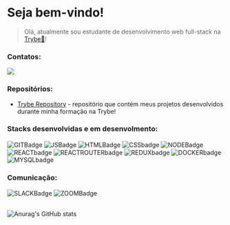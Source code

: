 # Seja bem-vindo!

> Olá, atualmente sou estudante de desenvolvimento web full-stack na [Trybe:rocket:](https://www.betrybe.com/)!

<div>
	<h3>Contatos:</h3>
<a href="https://www.linkedin.com/in/antoniosgn/" target="_blank"><img src= "https://img.shields.io/badge/LinkedIn-0077B5?style=for-the-badge&logo=linkedin&logoColor=white" target="_blank"></a>
</div>

<div>
<h3>Repositórios:</h3>
</div>

- [Trybe Repository](https://github.com/AntonioSsantana/first) - repositório que contém meus projetos desenvolvidos durante minha formação na Trybe!

<div style="display: inline_block">
	<h3>Stacks desenvolvidas e em desenvolmento:</h3>
<img align="center" alt="GITBadge"  src="https://img.shields.io/badge/Git-E34F26?style=for-the-badge&logo=git&logoColor=white" />
<img align="center" alt="JSBadge" src="https://img.shields.io/badge/JavaScript-F7DF1E?style=for-the-badge&logo=javascript&logoColor=black">
<img align="center" alt="HTMLBadge" src="https://img.shields.io/badge/HTML-239120?style=for-the-badge&logo=html5&logoColor=white">
<img align="center" alt="CSSbadge" src="https://img.shields.io/badge/CSS-239120?&style=for-the-badge&logo=css3&logoColor=white">
<img align="center" alt="NODEBadge"  src="https://img.shields.io/badge/Node.js-43853D?style=for-the-badge&logo=node.js&logoColor=white" />
<img align="center" alt="REACTbadge"  src="https://img.shields.io/badge/React-20232A?style=for-the-badge&logo=react&logoColor=61DAFB">
<img align="center" alt="REACTROUTERbadge" src="https://img.shields.io/badge/React_Router-CA4245?style=for-the-badge&logo=react-router&logoColor=white">
<img align="center" alt="REDUXbadge"  src="https://img.shields.io/badge/Redux-593D88?style=for-the-badge&logo=redux&logoColor=white" />
<img align="center" alt="DOCKERbadge"  src="https://img.shields.io/badge/Docker-2496ED?style=for-the-badge&logo=docker&logoColor=white" />  
<img align="center" alt="MYSQLbadge"  src="https://img.shields.io/badge/MySQL-00000F?style=for-the-badge&logo=mysql&logoColor=white" />   
</div>
<div style="display: inline_block">
	<h3>Comunicação:</h3>
<img align="center" alt="SLACKBadge"  src="https://img.shields.io/badge/Slack-4A154B?style=for-the-badge&logo=slack&logoColor=white" />
<img align="center" alt="ZOOMBadge"  src="https://img.shields.io/badge/Zoom-2D8CFF?style=for-the-badge&logo=zoom&logoColor=white" />
</div>
<br />

![Anurag's GitHub stats](https://github-readme-stats.vercel.app/api?username=AntonioSsantana&show_icons=true&theme=tokyonight)
